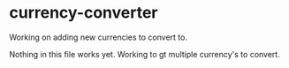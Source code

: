 # currency-converter

Working on adding new currencies to convert to.

Nothing in this file works yet. Working to gt multiple currency's to convert.
